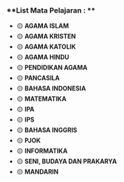 ### **List Mata Pelajaran : **
- 🟡 **AGAMA ISLAM**
- 🟡 **AGAMA KRISTEN**
- 🟡 **AGAMA KATOLIK**
- 🟡 **AGAMA HINDU**
- 🟡 **PENDIDIKAN AGAMA**
- 🟡 **PANCASILA**
- 🟡 **BAHASA INDONESIA**
- 🟡 **MATEMATIKA**
- 🟡 **IPA**
- 🟡 **IPS**
- 🟡 **BAHASA INGGRIS**
- 🟡 **PJOK**
- 🟡 **INFORMATIKA**
- 🟡 **SENI, BUDAYA DAN PRAKARYA**
- 🟡 **MANDARIN**